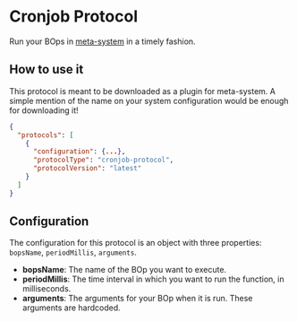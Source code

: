 # Cronjob Protocol
Run your BOps in [meta-system](https://github.com/mapikit/meta-system) in a timely fashion.

## How to use it
This protocol is meant to be downloaded as a plugin for meta-system. A simple mention of the name on your system configuration would be enough for downloading it!

```JSON
{
  "protocols": [
    {
      "configuration": {...},
      "protocolType": "cronjob-protocol",
      "protocolVersion": "latest"
    }
  ]
}
```

## Configuration
The configuration for this protocol is an object with three properties: `bopsName`, `periodMillis`, `arguments`.

- **bopsName**: The name of the BOp you want to execute.
- **periodMillis**: The time interval in which you want to run the function, in milliseconds.
- **arguments**: The arguments for your BOp when it is run. These arguments are hardcoded.
